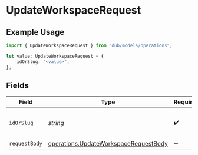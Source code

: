 # UpdateWorkspaceRequest

## Example Usage

```typescript
import { UpdateWorkspaceRequest } from "dub/models/operations";

let value: UpdateWorkspaceRequest = {
    idOrSlug: "<value>",
};
```

## Fields

| Field                                                                                          | Type                                                                                           | Required                                                                                       | Description                                                                                    |
| ---------------------------------------------------------------------------------------------- | ---------------------------------------------------------------------------------------------- | ---------------------------------------------------------------------------------------------- | ---------------------------------------------------------------------------------------------- |
| `idOrSlug`                                                                                     | *string*                                                                                       | :heavy_check_mark:                                                                             | The ID or slug of the workspace to update.                                                     |
| `requestBody`                                                                                  | [operations.UpdateWorkspaceRequestBody](../../models/operations/updateworkspacerequestbody.md) | :heavy_minus_sign:                                                                             | N/A                                                                                            |
